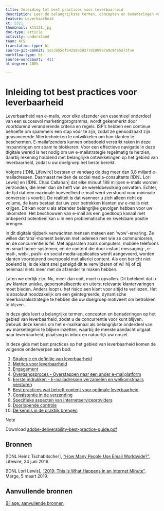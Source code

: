 ```yaml
---
title: Inleiding tot best practices voor leverbaarheid
description: Leer de belangrijkste termen, concepten en benaderingen van leverbaarheid zodat u over de juiste kennis beschikt om van uw marketingprogramma een succes te maken.
feature: Leverbaarheid
kt: 5321
thumbnail: kt5321.jpg
doc-type: article
activity: understand
team: ACS
translation-type: ht
source-git-commit: 1e539b5df54250a5927701009e7a9c84e5d73fae
workflow-type: ht
source-wordcount: '431'
ht-degree: 100%

---
```



# Inleiding tot best practices voor leverbaarheid

Leverbaarheid van e-mails, voor elke afzender een essentieel onderdeel van een succesvol marketingprogramma, wordt gekenmerkt door voortdurend veranderende criteria en regels. ISP’s hebben een continue behoefte om spammers een stap vóór te zijn, zodat ze genoodzaakt zijn geavanceerde filtertechnieken te ontwikkelen om hun klanten te beschermen. E-mailafzenders kunnen onbedoeld verstrikt raken in deze inspanningen om spam te blokkeren. Voor een effectieve navigatie in deze digitale wereld is het nodig om uw e-mailstrategie regelmatig te herzien, daarbij rekening houdend met belangrijke ontwikkelingen op het gebied van leverbaarheid, zodat u uw doelgroep het beste bereikt.

Volgens [!DNL Lifewire] bestaan er vandaag de dag meer dan 3,8 miljard e-mailadressen. Daarnaast melden de social media-consultants [!DNL Lori Lewis] en [!DNL Chad Callahan] dat elke minuut 188 miljoen e-mails worden verzonden, die meer dan de helft van de wereldbevolking omvatten. Echter, de tijd dat een maximale hoeveelheid e-mail werd verstuurd voor minimale conversie is voorbij. De realiteit is dat wanneer u zich alleen richt op volume, de kans bestaat dat uw zeer betrokken klanten uw e-mails niet krijgen. Dit kan voor u als afzender belangrijke gevolgen hebben voor uw inkomsten. Het beschouwen van e-mail als een goedkoop kanaal met onbeperkt potentieel kan u in een problematische en kwetsbare positie brengen.

In dit digitale tijdperk verwachten mensen meteen een &#39;wow&#39;-ervaring. Ze willen dat ‘aha’-moment beleven met iedereen met wie ze communiceren, en de concurrentie is fel. Met apparaten zoals computers, mobiele telefoons en smart home-systemen, en de content die door instant messaging-, e-mail-, web-, push- en social media-applicaties wordt aangevoerd, worden klanten voortdurend overspoeld met allerlei content. Als een bericht niet boeiend is, is de klant snel geneigd dit te verwijderen of wil hij of zij helemaal niets meer met de afzender te maken hebben.

Laten we eerlijk zijn. Nu, meer dan ooit, moet u opvallen. Dit betekent dat u uw klanten unieke, gepersonaliseerde en uiterst relevante klantervaringen moet bieden. Anders loopt u het risico een klant voor altijd te verliezen. Het is absoluut noodzakelijk om een geïntegreerde, dynamische meerkanaalsstrategie te hebben die uw doelgroep motiveert om betrokken te blijven.

In deze gids leert u belangrijke termen, concepten en benaderingen op het gebied van leverbaarheid, zodat u de concurrentie voor kunt blijven. Gebruik deze kennis om het e-mailkanaal als belangrijkste onderdeel van uw marketingmix te blijven inzetten, waarbij de meeste aandacht uitgaat naar leverbaarheid, plaatsing in inbox en natuurlijk uw omzet.

In deze gids met best practices op het gebied van leverbaarheid komen de volgende onderwerpen aan bod:

1. [Strategie en definitie van leverbaarheid](/help/deliverability-strategy-and-definition.md)
2. [Metrics voor leverbaarheid](/help/metrics/metrics-overview.md)
3. [Engagement](/help/engagement.md)
4. [Overgangsproces - Overstappen naar een ander e-mailplatform](/help/transition-process/switching-email-platforms.md)
5. [Eerste indrukken - E-mailadressen verzamelen en welkomstmails versturen](/help/first-impressions/address-collection-and-list-growth.md)
6. [Best practices wat betreft content voor optimale leverbaarheid](/help/content-best-practices-for-optimal-delivery.md)
7. [Consistentie in de verzending](/help/sender-permanence.md)
8. [Specifieke aspecten van internetserviceproviders](/help/internet-service-provider-specifics/overview.md)
9. [Doorlopende controle](/help/ongoing-monitoring.md)
10. [De kennis in de praktijk brengen](/help/putting-it-in-practice.md)

>[!NOTE]
>
>Download [adobe-deliverability-best-practice-guide.pdf](/help/assets/adobe-deliverability-best-practice-guide.pdf)

## Bronnen

[!DNL Heinz Tschabitscher], [“How Many People Use Email Worldwide?”](https://www.lifewire.com/how-many-email-users-are-there-1171213), Lifewire, 24 juni 2019.

[!DNL Lori Lewis], [“2019: This Is What Happens in an Internet Minute”](https://www.allaccess.com/merge/archive/29580/2019-this-is-what-happens-in-an-internet-minute), Merge, 5 maart 2019.

## Aanvullende bronnen

[Bijlage: aanvullende bronnen](/help/additional-resources/general-resources.md)